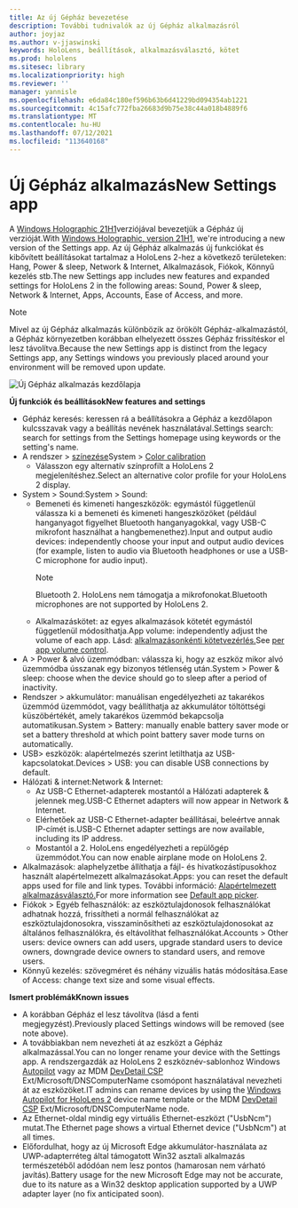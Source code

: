 ```yaml
---
title: Az új Gépház bevezetése
description: További tudnivalók az új Gépház alkalmazásról
author: joyjaz
ms.author: v-jjaswinski
keywords: HoloLens, beállítások, alkalmazásválasztó, kötet
ms.prod: hololens
ms.sitesec: library
ms.localizationpriority: high
ms.reviewer: ''
manager: yannisle
ms.openlocfilehash: e6da84c180ef596b63b6d41229bd094354ab1221
ms.sourcegitcommit: 4c15afc772fba26683d9b75e38c44a018b4889f6
ms.translationtype: MT
ms.contentlocale: hu-HU
ms.lasthandoff: 07/12/2021
ms.locfileid: "113640168"
---
```

# <a name="new-settings-app"></a><span data-ttu-id="543aa-104">Új Gépház alkalmazás</span><span class="sxs-lookup"><span data-stu-id="543aa-104">New Settings app</span></span>

<span data-ttu-id="543aa-105">A [Windows Holographic 21H1](hololens-release-notes.md#windows-holographic-version-21h1)verziójával bevezetjük a Gépház új verzióját.</span><span class="sxs-lookup"><span data-stu-id="543aa-105">With [Windows Holographic, version 21H1](hololens-release-notes.md#windows-holographic-version-21h1), we're introducing a new version of the Settings app.</span></span> <span data-ttu-id="543aa-106">Az új Gépház alkalmazás új funkciókat és kibővített beállításokat tartalmaz a HoloLens 2-hez a következő területeken: Hang, Power & sleep, Network & Internet, Alkalmazások, Fiókok, Könnyű kezelés stb.</span><span class="sxs-lookup"><span data-stu-id="543aa-106">The new Settings app includes new features and expanded settings for HoloLens 2 in the following areas: Sound, Power & sleep, Network & Internet, Apps, Accounts, Ease of Access, and more.</span></span>

> [!NOTE]
> <span data-ttu-id="543aa-107">Mivel az új Gépház alkalmazás különbözik az örökölt Gépház-alkalmazástól, a Gépház környezetben korábban elhelyezett összes Gépház frissítéskor el lesz távolítva.</span><span class="sxs-lookup"><span data-stu-id="543aa-107">Because the new Settings app is distinct from the legacy Settings app, any Settings windows you previously placed around your environment will be removed upon update.</span></span>

![Új Gépház alkalmazás kezdőlapja](images/new-settings-app.png)

<span data-ttu-id="543aa-109">**Új funkciók és beállítások**</span><span class="sxs-lookup"><span data-stu-id="543aa-109">**New features and settings**</span></span>
- <span data-ttu-id="543aa-110">Gépház keresés: keressen rá a beállításokra a Gépház a kezdőlapon kulcsszavak vagy a beállítás nevének használatával.</span><span class="sxs-lookup"><span data-stu-id="543aa-110">Settings search: search for settings from the Settings homepage using keywords or the setting's name.</span></span>
- <span data-ttu-id="543aa-111">A rendszer > [színezése](hololens2-display.md#how-to-use-display-color-calibration)</span><span class="sxs-lookup"><span data-stu-id="543aa-111">System > [Color calibration](hololens2-display.md#how-to-use-display-color-calibration)</span></span>
    - <span data-ttu-id="543aa-112">Válasszon egy alternatív színprofilt a HoloLens 2 megjelenítéshez.</span><span class="sxs-lookup"><span data-stu-id="543aa-112">Select an alternative color profile for your HoloLens 2 display.</span></span>
- <span data-ttu-id="543aa-113">System > Sound:</span><span class="sxs-lookup"><span data-stu-id="543aa-113">System > Sound:</span></span>
  - <span data-ttu-id="543aa-114">Bemeneti és kimeneti hangeszközök: egymástól függetlenül válassza ki a bemeneti és kimeneti hangeszközöket (például hanganyagot figyelhet Bluetooth hanganyagokkal, vagy USB-C mikrofont használhat a hangbemenethez).</span><span class="sxs-lookup"><span data-stu-id="543aa-114">Input and output audio devices: independently choose your input and output audio devices (for example, listen to audio via Bluetooth headphones or use a USB-C microphone for audio input).</span></span>
    > [!NOTE]
    > <span data-ttu-id="543aa-115">Bluetooth 2. HoloLens nem támogatja a mikrofonokat.</span><span class="sxs-lookup"><span data-stu-id="543aa-115">Bluetooth microphones are not supported by HoloLens 2.</span></span>
  - <span data-ttu-id="543aa-116">Alkalmazáskötet: az egyes alkalmazások kötetét egymástól függetlenül módosíthatja.</span><span class="sxs-lookup"><span data-stu-id="543aa-116">App volume: independently adjust the volume of each app.</span></span> <span data-ttu-id="543aa-117">Lásd: [alkalmazásonkénti kötetvezérlés.](holographic-home.md#per-app-volume-control)</span><span class="sxs-lookup"><span data-stu-id="543aa-117">See [per app volume control](holographic-home.md#per-app-volume-control).</span></span>
- <span data-ttu-id="543aa-118">A > Power & alvó üzemmódban: válassza ki, hogy az eszköz mikor alvó üzemmódba ússzanak egy bizonyos tétlenség után.</span><span class="sxs-lookup"><span data-stu-id="543aa-118">System > Power & sleep: choose when the device should go to sleep after a period of inactivity.</span></span>
- <span data-ttu-id="543aa-119">Rendszer > akkumulátor: manuálisan engedélyezheti az takarékos üzemmód üzemmódot, vagy beállíthatja az akkumulátor töltöttségi küszöbértékét, amely takarékos üzemmód bekapcsolja automatikusan.</span><span class="sxs-lookup"><span data-stu-id="543aa-119">System > Battery: manually enable battery saver mode or set a battery threshold at which point battery saver mode turns on automatically.</span></span>
- <span data-ttu-id="543aa-120">USB> eszközök: alapértelmezés szerint letilthatja az USB-kapcsolatokat.</span><span class="sxs-lookup"><span data-stu-id="543aa-120">Devices > USB: you can disable USB connections by default.</span></span>
- <span data-ttu-id="543aa-121">Hálózati & internet:</span><span class="sxs-lookup"><span data-stu-id="543aa-121">Network & Internet:</span></span>
  - <span data-ttu-id="543aa-122">Az USB-C Ethernet-adapterek mostantól a Hálózati adapterek & jelennek meg.</span><span class="sxs-lookup"><span data-stu-id="543aa-122">USB-C Ethernet adapters will now appear in Network & Internet.</span></span>
  - <span data-ttu-id="543aa-123">Elérhetőek az USB-C Ethernet-adapter beállításai, beleértve annak IP-címét is.</span><span class="sxs-lookup"><span data-stu-id="543aa-123">USB-C Ethernet adapter settings are now available, including its IP address.</span></span>
  - <span data-ttu-id="543aa-124">Mostantól a 2. HoloLens engedélyezheti a repülőgép üzemmódot.</span><span class="sxs-lookup"><span data-stu-id="543aa-124">You can now enable airplane mode on HoloLens 2.</span></span>
- <span data-ttu-id="543aa-125">Alkalmazások: alaphelyzetbe állíthatja a fájl- és hivatkozástípusokhoz használt alapértelmezett alkalmazásokat.</span><span class="sxs-lookup"><span data-stu-id="543aa-125">Apps: you can reset the default apps used for file and link types.</span></span> <span data-ttu-id="543aa-126">További információ: [Alapértelmezett alkalmazásválasztó.](holographic-home.md#default-app-picker)</span><span class="sxs-lookup"><span data-stu-id="543aa-126">For more information see [Default app picker](holographic-home.md#default-app-picker).</span></span>
- <span data-ttu-id="543aa-127">Fiókok > Egyéb felhasználók: az eszköztulajdonosok felhasználókat adhatnak hozzá, frissítheti a normál felhasználókat az eszköztulajdonosokra, visszaminősítheti az eszköztulajdonosokat az általános felhasználókra, és eltávolíthat felhasználókat.</span><span class="sxs-lookup"><span data-stu-id="543aa-127">Accounts > Other users: device owners can add users, upgrade standard users to device owners, downgrade device owners to standard users, and remove users.</span></span>
- <span data-ttu-id="543aa-128">Könnyű kezelés: szövegméret és néhány vizuális hatás módosítása.</span><span class="sxs-lookup"><span data-stu-id="543aa-128">Ease of Access: change text size and some visual effects.</span></span>

<span data-ttu-id="543aa-129">**Ismert problémák**</span><span class="sxs-lookup"><span data-stu-id="543aa-129">**Known issues**</span></span>
- <span data-ttu-id="543aa-130">A korábban Gépház el lesz távolítva (lásd a fenti megjegyzést).</span><span class="sxs-lookup"><span data-stu-id="543aa-130">Previously placed Settings windows will be removed (see note above).</span></span>
- <span data-ttu-id="543aa-131">A továbbiakban nem nevezheti át az eszközt a Gépház alkalmazással.</span><span class="sxs-lookup"><span data-stu-id="543aa-131">You can no longer rename your device with the Settings app.</span></span> <span data-ttu-id="543aa-132">A rendszergazdák az HoloLens 2 eszköznév-sablonhoz Windows [Autopilot](hololens2-autopilot.md) vagy az MDM [DevDetail CSP](/windows/client-management/mdm/devdetail-csp) Ext/Microsoft/DNSComputerName csomópont használatával nevezheti át az eszközöket.</span><span class="sxs-lookup"><span data-stu-id="543aa-132">IT admins can rename devices by using the [Windows Autopilot for HoloLens 2](hololens2-autopilot.md) device name template or the MDM [DevDetail CSP](/windows/client-management/mdm/devdetail-csp) Ext/Microsoft/DNSComputerName node.</span></span>
- <span data-ttu-id="543aa-133">Az Ethernet-oldal mindig egy virtuális Ethernet-eszközt ("UsbNcm") mutat.</span><span class="sxs-lookup"><span data-stu-id="543aa-133">The Ethernet page shows a virtual Ethernet device ("UsbNcm") at all times.</span></span>
- <span data-ttu-id="543aa-134">Előfordulhat, hogy az új Microsoft Edge akkumulátor-használata az UWP-adapterréteg által támogatott Win32 asztali alkalmazás természetéből adódóan nem lesz pontos (hamarosan nem várható javítás).</span><span class="sxs-lookup"><span data-stu-id="543aa-134">Battery usage for the new Microsoft Edge may not be accurate, due to its nature as a Win32 desktop application supported by a UWP adapter layer (no fix anticipated soon).</span></span>

